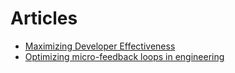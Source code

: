 ---
---

# Articles

- [Maximizing Developer Effectiveness](https://martinfowler.com/articles/developer-effectiveness.html)
- [Optimizing micro-feedback loops in engineering](https://leaddev.com/productivity-eng-velocity/optimizing-micro-feedback-loops-engineering)

